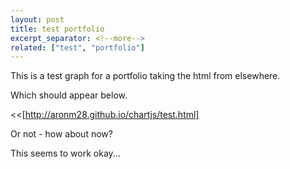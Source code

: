 ```yaml
---
layout: post
title: test portfolio
excerpt_separator: <!--more-->
related: ["test", "portfolio"]
---
```


This is a test graph for a portfolio taking the html from elsewhere.

Which should appear below.

<<[http://aronm28.github.io/chartjs/test.html]

Or not - how about now?

This seems to work okay...

<!--more-->

<script src="http://AronM28.github.io/chart.js/Chart.js"></script>

<div id="canvas-holder">
<canvas id="chart-area" width="400" height="400"/>
</div>

<script>

var doughnutData = [
				{
					value: 8,
					color:"#F44336",
					highlight: "#E57373",
					label: "Property"
				},
				{
					value: 8,
					color: "#673AB7",
					highlight: "#9575CD",
					label: "Emerging markets"
				},
				{
					value: 8,
					color: "#3F51B5",
					highlight: "#7986CB",
					label: "EU ex UK"
				},
				{
					value: 8,
					color: "#009688",
					highlight: "#4DB6AC",
					label: "Japan"
				},
				{
					value: 8,
					color: "#9E9E9E",
					highlight: "#E0E0E0",
					label: "Pacific"
				},
				{
					value: 25,
					color: "#FF9800",
					highlight: "#FFB74D",
					label: "UK"
				},
				{
					value: 35,
					color: "#4CAF50",
					highlight: "#81C784",
					label: "US"
				}
			];
			window.onload = function(){
				var ctx = document.getElementById("chart-area").getContext("2d");
				window.myDoughnut = new Chart(ctx).Doughnut(doughnutData, {responsive : true});
			};
</script>
